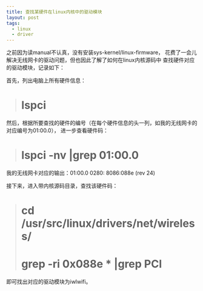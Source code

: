 ```yaml
---
title: 查找某硬件在linux内核中的驱动模块
layout: post
tags:
  - linux
  - driver
---
```



之前因为读manual不认真，没有安装sys-kernel/linux-firmware，
花费了一会儿解决无线网卡的驱动问题，但也因此了解了如何在linux内核源码中
查找硬件对应的驱动模块，记录如下：

首先，列出电脑上所有硬件信息：
> # lspci

然后，根据所要查找的硬件的编号（在每个硬件信息的头一列，如我的无线网卡的对应编号为01:00.0），
进一步查看硬件码：
> # lspci -nv  |grep 01:00.0
我的无线网卡对应的输出：01:00.0 0280: 8086:088e (rev 24)

接下来，进入带内核源码目录，查找该硬件码：
> #  cd /usr/src/linux/drivers/net/wireless/
> #  grep -ri 0x088e * |grep PCI
即可找出对应的驱动模块为iwlwifi。

